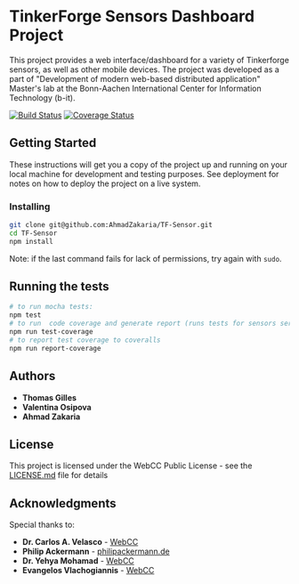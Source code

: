 # TinkerForge Sensors Dashboard Project
This project provides a web interface/dashboard for a variety of Tinkerforge sensors, as well as other mobile devices. The project was developed as a part of "Development of modern web-based distributed application" Master's lab at the Bonn-Aachen International Center for Information Technology (b-it).

[![Build Status](https://travis-ci.org/AhmadZakaria/TF-Sensor.svg?branch=master)](https://travis-ci.org/AhmadZakaria/TF-Sensor) [![Coverage Status](https://coveralls.io/repos/github/AhmadZakaria/TF-Sensor/badge.svg?branch=master)](https://coveralls.io/github/AhmadZakaria/TF-Sensor?branch=master)

## Getting Started

These instructions will get you a copy of the project up and running on your local machine for development and testing purposes. See deployment for notes on how to deploy the project on a live system.

### Installing

```sh
git clone git@github.com:AhmadZakaria/TF-Sensor.git
cd TF-Sensor
npm install
```
Note: if the last command fails for lack of permissions, try again with ```sudo```.

## Running the tests
```sh
# to run mocha tests:
npm test
# to run  code coverage and generate report (runs tests for sensors server as well as mobile app)
npm run test-coverage
# to report test coverage to coveralls
npm run report-coverage
```
## Authors

* **Thomas Gilles**
* **Valentina Osipova**
* **Ahmad Zakaria**

## License

This project is licensed under the WebCC Public License - see the [LICENSE.md](LICENSE.md) file for details

## Acknowledgments
Special thanks to:
* **Dr. Carlos A. Velasco** - [WebCC](https://www.fit.fraunhofer.de/en/fb/ucc/webcc.html)
* **Philip Ackermann** - [philipackermann.de](http://philipackermann.de/)
* **Dr. Yehya Mohamad** - [WebCC](https://www.fit.fraunhofer.de/en/fb/ucc/webcc.html)
* **Evangelos Vlachogiannis** - [WebCC](https://www.fit.fraunhofer.de/en/fb/ucc/webcc.html)
